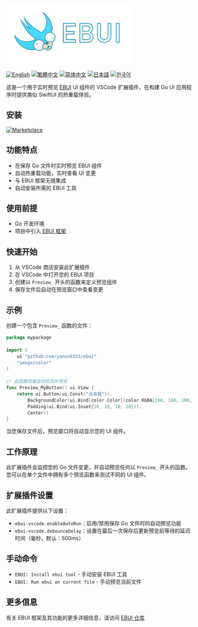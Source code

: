 <a href="."><img height="160" src="./images/cover.png"></a>

[![English](https://img.shields.io/badge/English-Click-yellow)](README.md)
[![繁體中文](https://img.shields.io/badge/繁體中文-點擊查看-orange)](README-tw.md)
[![简体中文](https://img.shields.io/badge/简体中文-点击查看-orange)](README-cn.md)
[![日本語](https://img.shields.io/badge/日本語-クリック-青)](README-ja.md)
[![한국어](https://img.shields.io/badge/한국어-클릭-yellow)](README-ko.md)

这是一个用于实时预览 [EBUI](https://github.com/yanun0323/ebui) UI 组件的 VSCode 扩展插件，在构建 Go UI 应用程序时提供类似 SwiftUI 的热重载体验。

## 安装

[![Marketplace](https://img.shields.io/visual-studio-marketplace/v/Yanun.ebui-vscode?label=VSCode%20Marketplace&logo=visual-studio-code)](https://marketplace.visualstudio.com/items?itemName=Yanun.ebui-vscode)

## 功能特点

- 在保存 Go 文件时实时预览 EBUI 组件
- 自动热重载功能，实时查看 UI 变更
- 与 EBUI 框架无缝集成
- 自动安装所需的 EBUI 工具

## 使用前提

- Go 开发环境
- 项目中引入 [EBUI 框架](https://github.com/yanun0323/ebui)

## 快速开始

1. 从 VSCode 商店安装此扩展插件
2. 在 VSCode 中打开您的 EBUI 项目
3. 创建以 `Preview_` 开头的函数来定义预览组件
4. 保存文件后自动在预览窗口中查看变更

## 示例

创建一个包含 `Preview_` 函数的文件：

```go
package mypackage

import (
	ui "github.com/yanun0323/ebui"
	"image/color"
)

// 此函数将被自动检测并预览
func Preview_MyButton() ui.View {
	return ui.Button(ui.Const("点击我")).
		BackgroundColor(ui.Bind[color.Color](color.RGBA{200, 100, 100, 255})).
		Padding(ui.Bind(ui.Inset{10, 10, 10, 10})).
		Center()
}
```

当您保存文件后，预览窗口将自动显示您的 UI 组件。

## 工作原理

此扩展插件会监控您的 Go 文件变更，并自动预览任何以 `Preview_` 开头的函数。您可以在单个文件中拥有多个预览函数来测试不同的 UI 组件。

## 扩展插件设置

此扩展插件提供以下设置：

- `ebui-vscode.enableAutoRun`：启用/禁用保存 Go 文件时的自动预览功能
- `ebui-vscode.debounceDelay`：设置在最后一次保存后更新预览前等待的延迟时间（毫秒，默认：500ms）

## 手动命令

- `EBUI: Install ebui tool` - 手动安装 EBUI 工具
- `EBUI: Run ebui on current file` - 手动预览当前文件

## 更多信息

有关 EBUI 框架及其功能的更多详细信息，请访问 [EBUI 仓库](https://github.com/yanun0323/ebui)
